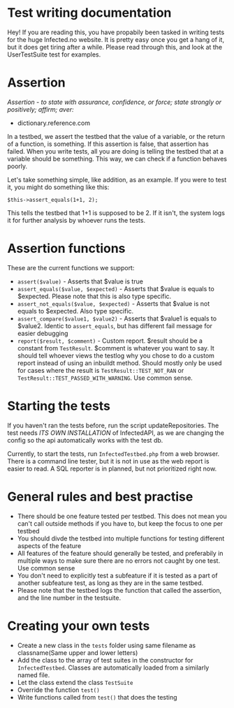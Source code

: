 Test writing documentation
==========================

Hey! If you are reading this, you have propabily been tasked in writing tests for the huge Infected.no website. It is pretty easy once you get a hang of it, but it does get tiring after a while. Please read through this, and look at the UserTestSuite test for examples.

Assertion
=========
_Assertion - to state with assurance, confidence, or force; state strongly or positively; affirm; aver:_
 - dictionary.reference.com

In a testbed, we assert the testbed that the value of a variable, or the return of a function, is something. If this assertion is false, that assertion has failed.
When you write tests, all you are doing is telling the testbed that at a variable should be something. This way, we can check if a function behaves poorly.

Let's take something simple, like addition, as an example. If you were to test it, you might do something like this:

```$this->assert_equals(1+1, 2);```

This tells the testbed that 1+1 is supposed to be 2. If it isn't, the system logs it for further analysis by whoever runs the tests.

Assertion functions
===================
These are the current functions we support:

 * ```assert($value)``` - Asserts that $value is true
 * ```assert_equals($value, $expected)``` - Asserts that $value is equals to $expected. Please note that this is also type specific.
 * ```assert_not_equals($value, $expected)``` - Asserts that $value is not equals to $expected. Also type specific.
 * ```assert_compare($value1, $value2)``` - Asserts that $value1 is equals to $value2. Identic to ```assert_equals```, but has different fail message for easier debugging
 * ```report($result, $comment)``` - Custom report. $result should be a constant from ```TestResult```. $comment is whatever you want to say. It should tell whoever views the testlog why you chose to do a custom report instead of using an inbuildt method. Should mostly only be used for cases where the result is ```TestResult::TEST_NOT_RAN``` or ```TestResult::TEST_PASSED_WITH_WARNING```. Use common sense.

Starting the tests
==================

If you haven't ran the tests before, run the script updateRepositories. The test needs *ITS OWN INSTALLATION* of InfectedAPI, as we are changing the config so the api automatically works with the test db.

Currently, to start the tests, run ```InfectedTestbed.php``` from a web browser. There is a command line tester, but it is not in use as the web report is easier to read. A SQL reporter is in planned, but not prioritized right now. 

General rules and best practise
===============================

 * There should be one feature tested per testbed. This does not mean you can't call outside methods if you have to, but keep the focus to one per testbed
 * You should divde the testbed into multiple functions for testing different aspects of the feature
 * All features of the feature should generally be tested, and preferabily in multiple ways to make sure there are no errors not caught by one test. Use common sense
 * You don't need to explicitly test a subfeature if it is tested as a part of another subfeature test, as long as they are in the same testbed.
 * Please note that the testbed logs the function that called the assertion, and the line number in the testsuite.

Creating your own tests
=======================

 * Create a new class in the ```tests``` folder using same filename as classname(Same upper and lower letters)
 * Add the class to the array of test suites in the constructor for ```InfectedTestbed```. Classes are automatically loaded from a similarly named file.
 * Let the class extend the class ```TestSuite```
 * Override the function ```test()```
 * Write functions called from ```test()``` that does the testing